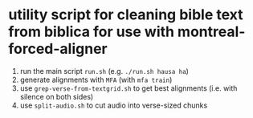 # utility script for cleaning bible text from biblica for use with montreal-forced-aligner

1. run the main script `run.sh` (e.g. `./run.sh hausa ha`)
4. generate alignments with `MFA` (with `mfa train`)
5. use `grep-verse-from-textgrid.sh` to get best alignments (i.e. with silence on both sides)
6. use `split-audio.sh` to cut audio into verse-sized chunks

